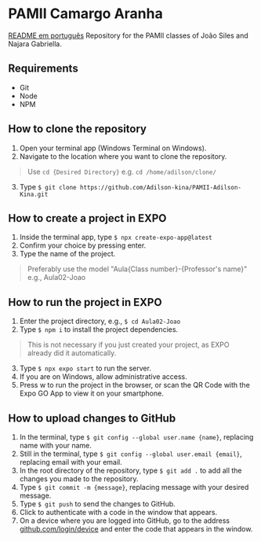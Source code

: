# PAMII Camargo Aranha

[README em português](./LEIAME.md)
Repository for the PAMII classes of João Siles and Najara Gabriella.

## Requirements
- Git
- Node
- NPM

## How to clone the repository
1. Open your terminal app (Windows Terminal on Windows).
2. Navigate to the location where you want to clone the repository.
> Use `cd {Desired Directory}` e.g. `cd /home/adilson/clone/`
3. Type `$ git clone https://github.com/Adilson-kina/PAMII-Adilson-Kina.git`

## How to create a project in EXPO
1. Inside the terminal app, type `$ npx create-expo-app@latest`
2. Confirm your choice by pressing enter.
3. Type the name of the project.
> Preferably use the model "Aula{Class number}-{Professor's name}" e.g., Aula02-Joao

## How to run the project in EXPO
1. Enter the project directory, e.g., `$ cd Aula02-Joao`
2. Type `$ npm i` to install the project dependencies.
> This is not necessary if you just created your project, as EXPO already did it automatically.
3. Type `$ npx expo start` to run the server.
4. If you are on Windows, allow administrative access.
5. Press w to run the project in the browser, or scan the QR Code with the Expo GO App to view it on your smartphone.

## How to upload changes to GitHub
1. In the terminal, type `$ git config --global user.name {name}`, replacing name with your name.
2. Still in the terminal, type `$ git config --global user.email {email}`, replacing email with your email.
3. In the root directory of the repository, type `$ git add .` to add all the changes you made to the repository.
4. Type `$ git commit -m {message}`, replacing message with your desired message.
5. Type `$ git push` to send the changes to GitHub.
6. Click to authenticate with a code in the window that appears.
7. On a device where you are logged into GitHub, go to the address [github.com/login/device](https://github.com/login/device) and enter the code that appears in the window.
